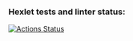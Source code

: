 ### Hexlet tests and linter status:
[![Actions Status](https://github.com/Haliont/devops-for-programmers-project-lvl2/workflows/hexlet-check/badge.svg)](https://github.com/Haliont/devops-for-programmers-project-lvl2/actions)